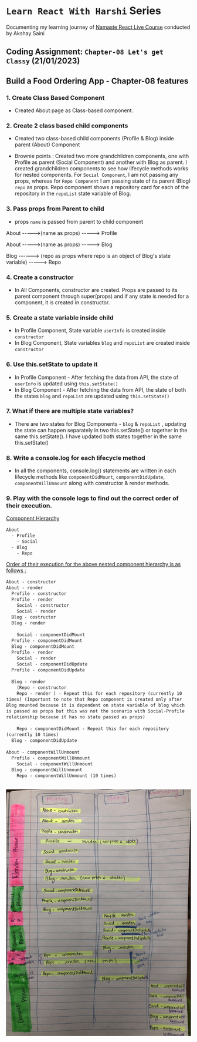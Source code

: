 # `Learn React With Harshi` Series 
   Documenting my learning journey of [Namaste React Live Course](https://learn.namastedev.com/) conducted by Akshay Saini

## Coding Assignment: `Chapter-08 Let's get Classy` (21/01/2023)

## Build a Food Ordering App - Chapter-08 features

### 1. Create Class Based Component 
  - Created About page as Class-based component.

### 2. Create 2 class based child components
  - Created two class-based child components (Profile & Blog) inside parent (About) Component 

  - Brownie points : Created two more grandchildren components, one with Profile as parent (Social Component) and another with Blog as parent. I created grandchildren components to see how lifecycle methods works for nested components. For `Social Component`, I am not passing any props, whereas for `Repo Component` I am passing state of its parent (Blog) `repo` as props. Repo component shows a repository card for each of the repository in the  `repoList` state variable of Blog.  

### 3. Pass props from Parent to child
  - props `name` is passed from parent to child component 

  About ----->(name as props) ----->   Profile 

  About ----->(name as props) ----->   Blog 
 
  Blog ------> (repo as props where repo is an object of Blog's state variable) -----> Repo
### 4. Create a constructor
  - In All Components, constructor are created. Props are passed to its parent component through super(props) and if any state is needed for a component, it is created in constructor.

### 5. Create a state variable inside child
  - In Profile Component, State variable `userInfo` is created inside `constructor`
  - In Blog Component, State variables `blog` and  `repoList` are created inside `constructor`

### 6. Use this.setState to update it
 
  - In Profile Component - After fetching the data from API, the state of `userInfo` is updated using `this.setState()`
  - In Blog Component - After fetching the data from API, the state of both the states `blog` and `repoList` are updated using `this.setState()`

### 7. What if there are multiple state variables?

-  There are two states for Blog Components - `blog` & `repoList` , updating the state can happen separately in two this.setState() or together in the same this.setState(). I have updated both states together in the same this.setState()

### 8. Write a console.log for each lifecycle method</li>
- In all the components, console.log() statements are written in each lifecycle methods like `componentDidMount`, `componentDidUpdate`, `componentWillUnmount` along with constructor & render methods.

### 9. Play with the console logs to find out the correct order of their execution.

<ins> Component Hierarchy </ins>

```
About 
  - Profile
    - Social
  - Blog 
    - Repo

```

<ins> Order of their execution for the above nested component hierarchy is as follows : </ins>

```
About - constructor
About - render 
  Profile - constructor
  Profile - render
    Social - constructor  
    Social - render  
  Blog - costructor 
  Blog - render 

    Social - componentDidMount 
  Profile - componentDidMount
  Blog - componentDidMount
  Profile - render
    Social - render
    Social - componentDidUpdate
  Profile - componentDidUpdate 

  Blog - render 
    (Repo - constructor 
    Repo - render ) - Repeat this for each repository (currently 10 times) (Important to note that Repo component is created only after Blog mounted because it is dependent on state variable of blog which is passed as props but this was not the scenario with Social-Profile relationship because it has no state passed as props)
    
    Repo - componentDidMount - Repeat this for each repository (currently 10 times)
  Blog - componentDidUpdate

About - componentWillUnmount
  Profile - componentWillUnmount
    Social - componentWillUnmount  
  Blog - componentWillUnmount
    Repo - componentWillUnmount (10 times)
  
```

![Life Cycle](/assets/images/lifecycle.jpg?raw=true)

